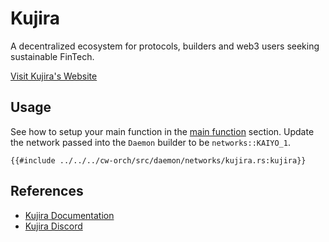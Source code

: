 # Kujira

A decentralized ecosystem for protocols, builders and web3 users seeking sustainable FinTech.

[Visit Kujira's Website](https://kujira.network/)

## Usage

See how to setup your main function in the [main function](../single_contract/scripting.md#main-function) section. Update the network passed into the `Daemon` builder to be `networks::KAIYO_1`.

```rust,ignore
{{#include ../../../cw-orch/src/daemon/networks/kujira.rs:kujira}}
```

## References

- [Kujira Documentation](https://docs.kujira.app/introduction/readme)
- [Kujira Discord](https://discord.gg/teamkujira)
